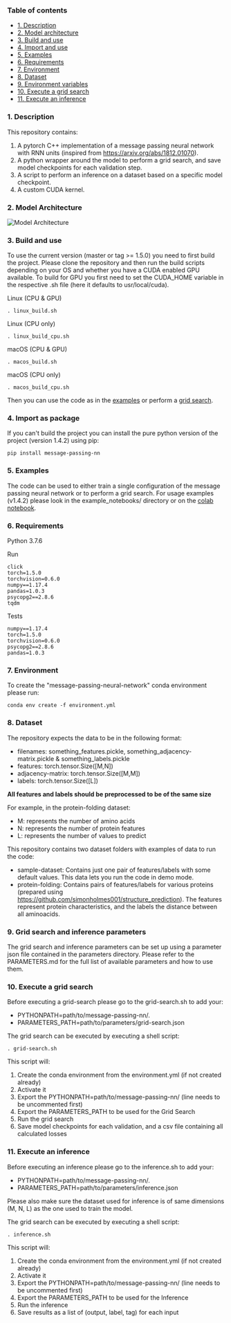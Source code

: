### Table of contents
- [1. Description](#1-description)
- [2. Model architecture](#2-model-architecture)
- [3. Build and use](#3-build-and-use)
- [4. Import and use](#4-import-as-package)
- [5. Examples](#5-examples)
- [6. Requirements](#6-requirements)
- [7. Environment](#7-environment)
- [8. Dataset](#8-dataset)
- [9. Environment variables](#9-environment-variables)
- [10. Execute a grid search](#10-execute-a-grid-search)
- [11. Execute an inference](#11-execute-an-inference)


### 1. Description

This repository contains:
1. A pytorch C++ implementation of a message passing neural network with RNN units (inspired from https://arxiv.org/abs/1812.01070). 
2. A python wrapper around the model to perform a grid search, and save model checkpoints for each validation step.
3. A script to perform an inference on a dataset based on a specific model checkpoint.
4. A custom CUDA kernel.

### 2. Model Architecture

![Model Architecture](./forward_pass_equations.png)

### 3. Build and use

To use the current version (master or tag >= 1.5.0) you need to first build the project. Please clone the repository and then run the build scripts depending on your OS and whether you have a CUDA enabled GPU available. To build for GPU you first need to set the CUDA_HOME variable in the respective .sh file (here it defaults to usr/local/cuda).

Linux (CPU & GPU)
```
. linux_build.sh
```

Linux (CPU only)
```
. linux_build_cpu.sh
```

macOS (CPU & GPU)
```
. macos_build.sh
```

macOS (CPU only)
```
. macos_build_cpu.sh
```

Then you can use the code as in the [examples](#4-examples) or perform a [grid search](#9-execute-a-grid-search). 

### 4. Import as package
If you can't build the project you can install the pure python version of the project (version 1.4.2) using pip:

```
pip install message-passing-nn
```

### 5. Examples

The code can be used to either train a single configuration of the message passing neural network or to perform a grid search. For usage examples (v1.4.2) please look in the example_notebooks/ directory or on the [colab notebook](https://colab.research.google.com/drive/1jFJ7l7jIv22BhvvzlmXOWFtgBE15ea2X).

### 6. Requirements

Python 3.7.6

Run
```
click
torch=1.5.0
torchvision=0.6.0
numpy==1.17.4
pandas=1.0.3
psycopg2==2.8.6
tqdm
```

Tests
```
numpy==1.17.4
torch=1.5.0
torchvision=0.6.0
psycopg2==2.8.6
pandas=1.0.3
```

### 7. Environment
To create the "message-passing-neural-network" conda environment please run:

```
conda env create -f environment.yml
```

### 8. Dataset
      
The repository expects the data to be in the following format:

  - filenames: something_features.pickle, something_adjacency-matrix.pickle & something_labels.pickle
  - features: torch.tensor.Size([M,N])
  - adjacency-matrix: torch.tensor.Size([M,M])
  - labels: torch.tensor.Size([L])

**All features and labels should be preprocessed to be of the same size**
  
For example, in the protein-folding dataset:

  - M: represents the number of amino acids
  - N: represents the number of protein features
  - L: represents the number of values to predict

This repository contains two dataset folders with examples of data to run the code:

  - sample-dataset: Contains just one pair of features/labels with some default values. This data lets you run the code in demo mode.
  - protein-folding: Contains pairs of features/labels for various proteins (prepared using https://github.com/simonholmes001/structure_prediction). The features represent protein characteristics, and the labels the distance between all aminoacids.

### 9. Grid search and inference parameters
      
The grid search and inference parameters can be set up using a parameter json file contained in the parameters directory. Please refer to the PARAMETERS.md for the full list of available parameters and how to use them.

### 10. Execute a grid search
       
Before executing a grid-search please go to the grid-search.sh to add your:
  - PYTHONPATH=path/to/message-passing-nn/.
  - PARAMETERS_PATH=path/to/parameters/grid-search.json

The grid search can be executed by executing a shell script:
```
. grid-search.sh
```

This script will:

1. Create the conda environment from the environment.yml (if not created already)
2. Activate it
3. Export the PYTHONPATH=path/to/message-passing-nn/ (line needs to be uncommented first)
4. Export the PARAMETERS_PATH to be used for the Grid Search
5. Run the grid search
6. Save model checkpoints for each validation, and a csv file containing all calculated losses

### 11. Execute an inference

Before executing an inference please go to the inference.sh to add your:
 - PYTHONPATH=path/to/message-passing-nn/. 
 - PARAMETERS_PATH=path/to/parameters/inference.json
 
 Please also make sure the dataset used for inference is of same dimensions (M, N, L) as the one used to train the model.

The grid search can be executed by executing a shell script:
```
. inference.sh
```

This script will:

1. Create the conda environment from the environment.yml (if not created already)
2. Activate it
3. Export the PYTHONPATH=path/to/message-passing-nn/ (line needs to be uncommented first)
4. Export the PARAMETERS_PATH to be used for the Inference
5. Run the inference
6. Save results as a list of (output, label, tag) for each input


